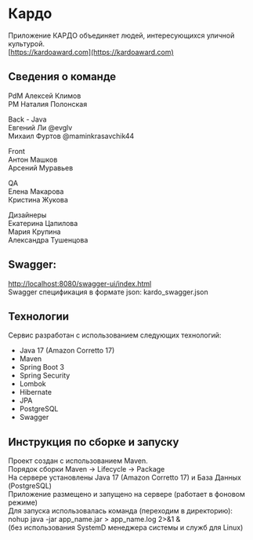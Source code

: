 # Кардо     
Приложение КАРДО объединяет людей, интересующихся уличной культурой.   
[https://kardoaward.com](https://kardoaward.com)

## Сведения о команде

PdM Алексей Климов     
PM Наталия Полонская

Back - Java      
Евгений Ли @evglv     
Михаил Фуртов @maminkrasavchik44     

Front    
Антон Машков    
Арсений Муравьев    
    
QA   
Елена Макарова    
Кристина Жукова     
     
Дизайнеры    
Екатерина Цапилова    
Мария Крупина    
Александра Тушенцова    


## Swagger:
[http://localhost:8080/swagger-ui/index.html](http://localhost:8080/swagger-ui/index.html)      
Swagger спецификация в формате json: kardo_swagger.json
 
## Технологии
Сервис разработан с использованием следующих технологий:

- Java 17 (Amazon Corretto 17)    
- Maven
- Spring Boot 3
- Spring Security
- Lombok
- Hibernate
- JPA
- PostgreSQL
- Swagger

## Инструкция по сборке и запуску    
Проект создан с использованием Maven.    
Порядок сборки  Maven -> Lifecycle -> Package    
На сервере установлены Java 17 (Amazon Corretto 17) и База Данных (PostgreSQL)    
Приложение размещено и запущено на сервере (работает в фоновом режиме)    
Для запуска использовалась команда (переходим в директорию):    
nohup java -jar app_name.jar > app_name.log 2>&1 &      
(без использования SystemD менеджера системы и служб для Linux)    




 
